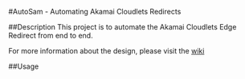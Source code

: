 #AutoSam - Automating Akamai Cloudlets Redirects

##Description
This project is to automate the Akamai Cloudlets Edge Redirect from end to end.    

For more information about the design, please visit the [wiki]()   

##Usage





